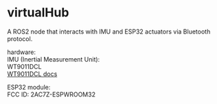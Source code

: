 # virtualHub
A ROS2 node that interacts with IMU and ESP32 actuators via Bluetooth protocol.

hardware:  
IMU (Inertial Measurement Unit):  
WT9011DCL     
[WT9011DCL docs](https://wit-motion.yuque.com/wumwnr/docs/eeb0ridm0cnakfyn?singleDoc#%20%E3%80%8AWT9011DCL-BT50%E4%BA%A7%E5%93%81%E8%B5%84%E6%96%99%E3%80%8B)  

ESP32 module:  
FCC ID: 2AC7Z-ESPWROOM32

